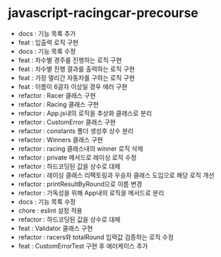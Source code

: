 # javascript-racingcar-precourse

- docs : 기능 목록 추가
- feat : 입출력 로직 구현
- docs : 기능 목록 수정
- feat : 차수별 경주를 진행하는 로직 구현
- feat : 차수별 진행 결과를 출력하는 로직 구현
- feat : 가장 멀리간 자동차를 구하는 로직 구현
- feat : 이름이 6글자 이상일 경우 에러 구현
- refactor : Racer 클래스 구현
- refactor : Racing 클래스 구현
- refactor : App.js내의 로직을 추상화 클래스로 분리
- refactor : CustomError 클래스 구현
- refactor : constants 폴더 생성후 상수 분리
- refactor : Winners 클래스 구현
- refactor : racing 클래스내의 winner 로직 삭제
- refactor : private 메서드로 레이싱 로직 수정
- refactor : 하드코딩된 값을 상수로 대체
- refactor : 레이싱 클래스 리팩토링과 우승자 클래스 도입으로 해당 로직 개선
- refactor : printResultByRound으로 이름 변경
- refactor : 가독성을 위해 App내의 로직을 메서드로 분리
- docs : 기능 목록 수정
- chore : eslint 설정 적용
- refactor : 하드코딩된 값을 상수로 대체
- feat : Validator 클래스 구현
- refactor : racers와 totalRound 입력값 검증하는 로직 수정
- feat : CustomErrorTest 구현 후 에러케이스 추가
